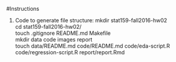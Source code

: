 #Instructions
1. Code to generate file structure:
	mkdir stat159-fall2016-hw02  
	cd stat159-fall2016-hw02/  
	touch .gitignore README.md Makefile  
	mkdir data code images report  
	touch data/README.md code/README.md code/eda-script.R code/regression-script.R report/report.Rmd
